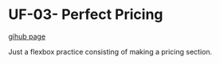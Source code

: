 # UF-03- Perfect Pricing

[gihub page](https://fabianfv.github.io/UF-03-Perfect-Pricing/)

Just a flexbox practice consisting of making a pricing section.
